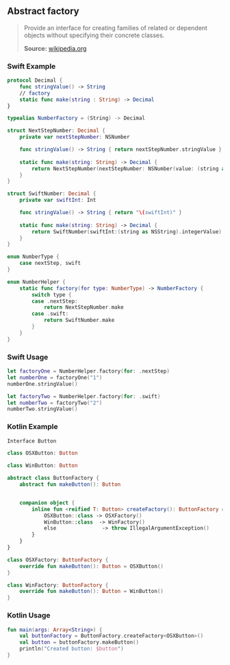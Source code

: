 ## Abstract factory

> Provide an interface for creating families of related or dependent objects without specifying their concrete classes.
>
>**Source:** [wikipedia.org](https://en.wikipedia.org/wiki/Abstract_factory_pattern)

### Swift Example

```swift
protocol Decimal {
    func stringValue() -> String
    // factory
    static func make(string : String) -> Decimal
}

typealias NumberFactory = (String) -> Decimal

struct NextStepNumber: Decimal {
    private var nextStepNumber: NSNumber

    func stringValue() -> String { return nextStepNumber.stringValue }
    
    static func make(string: String) -> Decimal {
        return NextStepNumber(nextStepNumber: NSNumber(value: (string as NSString).longLongValue))
    }
}

struct SwiftNumber: Decimal {
    private var swiftInt: Int

    func stringValue() -> String { return "\(swiftInt)" }
    
    static func make(string: String) -> Decimal {
        return SwiftNumber(swiftInt:(string as NSString).integerValue)
    }
}

enum NumberType {
    case nextStep, swift
}

enum NumberHelper {
    static func factory(for type: NumberType) -> NumberFactory {
        switch type {
        case .nextStep:
            return NextStepNumber.make
        case .swift:
            return SwiftNumber.make
        }
    }
}

````

### Swift Usage

```swift
let factoryOne = NumberHelper.factory(for: .nextStep)
let numberOne = factoryOne("1")
numberOne.stringValue()

let factoryTwo = NumberHelper.factory(for: .swift)
let numberTwo = factoryTwo("2")
numberTwo.stringValue()


````

### Kotlin Example

```kotlin
Interface Button

class OSXButton: Button

class WinButton: Button

abstract class ButtonFactory {
    abstract fun makeButton(): Button


    companion object {
        inline fun <reified T: Button> createFactory(): ButtonFactory = when (T::class) {
            OSXButton::class -> OSXFactory()
            WinButton::class  -> WinFactory()
            else               -> throw IllegalArgumentException()
        }
    }
}

class OSXFactory: ButtonFactory {
    override fun makeButton(): Button = OSXButton()
}

class WinFactory: ButtonFactory {
    override fun makeButton(): Button = WinButton()
}

````

### Kotlin Usage

```kotlin
fun main(args: Array<String>) {
    val buttonFactory = ButtonFactory.createFactory<OSXButton>()
    val button = buttonFactory.makeButton()
    println("Created button: $button")
}

````
